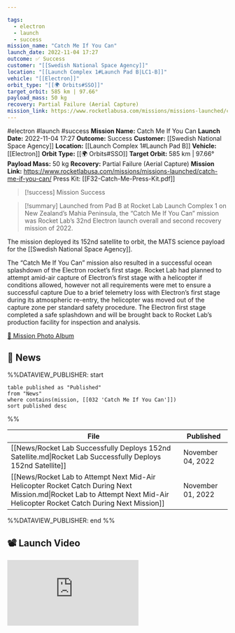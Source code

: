 ```yaml
---

tags:
  - electron
  - launch
  - success
mission_name: "Catch Me If You Can"
launch_date: 2022-11-04 17:27
outcome: ✅ Success
customer: "[[Swedish National Space Agency]]"
location: "[[Launch Complex 1#Launch Pad B|LC1-B]]"
vehicle: "[[Electron]]"
orbit_type: "[[🌍 Orbits#SSO]]"
target_orbit: 585 km | 97.66°
payload_mass: 50 kg
recovery: Partial Failure (Aerial Capture)
mission_link: https://www.rocketlabusa.com/missions/missions-launched/catch-me-if-you-can/
---
```


#electron #launch #success
**Mission Name:** Catch Me If You Can
**Launch Date:** 2022-11-04 17:27
**Outcome:** Success
**Customer:** [[Swedish National Space Agency]]
**Location:** [[Launch Complex 1#Launch Pad B]]
**Vehicle:** [[Electron]]
**Orbit Type:** [[🌍 Orbits#SSO]]
**Target Orbit:** 585 km | 97.66°
**Payload Mass:** 50 kg
**Recovery:** Partial Failure (Aerial Capture)
**Mission Link:** https://www.rocketlabusa.com/missions/missions-launched/catch-me-if-you-can/
Press Kit: [[F32-Catch-Me-Press-Kit.pdf]]

>[!success] Mission Success

>[!summary]
Launched from Pad B at Rocket Lab Launch Complex 1 on New Zealand’s Mahia Peninsula, the “Catch Me If You Can” mission was Rocket Lab’s 32nd Electron launch overall and second recovery mission of 2022.
>
The mission deployed its 152nd satellite to orbit, the MATS science payload for the [[Swedish National Space Agency]]. 
>
The “Catch Me If You Can” mission also resulted in a successful ocean splashdown of the Electron rocket’s first stage. Rocket Lab had planned to attempt amid-air capture of Electron’s first stage with a helicopter if conditions allowed, however not all requirements were met to ensure a successful capture Due to a brief telemetry loss with Electron’s first stage during its atmospheric re-entry, the helicopter was moved out of the capture zone per standard safety procedure. The Electron first stage completed a safe splashdown and will be brought back to Rocket Lab’s production facility for inspection and analysis.
>
[📸 Mission Photo Album](https://www.flickr.com/photos/rocketlab/albums/72177720303420541/)

## 📰 News
%%DATAVIEW_PUBLISHER: start
```
table published as "Published"
from "News"
where contains(mission, [[032 'Catch Me If You Can']])
sort published desc
```
%%

| File                                                                                                                                                                       | Published         |
| -------------------------------------------------------------------------------------------------------------------------------------------------------------------------- | ----------------- |
| [[News/Rocket Lab Successfully Deploys 152nd Satellite.md\|Rocket Lab Successfully Deploys 152nd Satellite]]                                                               | November 04, 2022 |
| [[News/Rocket Lab to Attempt Next Mid-Air Helicopter Rocket Catch During Next Mission.md\|Rocket Lab to Attempt Next Mid-Air Helicopter Rocket Catch During Next Mission]] | November 01, 2022 |

%%DATAVIEW_PUBLISHER: end %%

## 📽️ Launch Video

<div class="responsive-video">
<iframe src="https://www.youtube.com/embed/PVTwEn9GdsA" title="Rocket Lab&#39;s Electron - Catch Me If You Can Mission" frameborder="0" allow="accelerometer; autoplay; clipboard-write; encrypted-media; gyroscope; picture-in-picture; web-share" referrerpolicy="strict-origin-when-cross-origin" allowfullscreen></iframe>     
</div>
